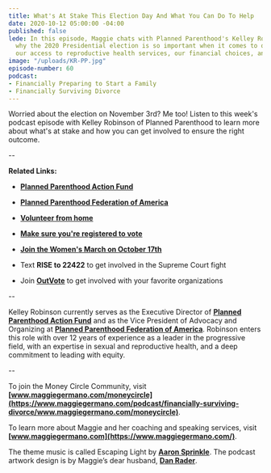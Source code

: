 ```yaml
---
title: What's At Stake This Election Day And What You Can Do To Help
date: 2020-10-12 05:00:00 -04:00
published: false
lede: In this episode, Maggie chats with Planned Parenthood's Kelley Robinson about
  why the 2020 Presidential election is so important when it comes to our healthcare,
  our access to reproductive health services, our financial choices, and more.
image: "/uploads/KR-PP.jpg"
episode-number: 60
podcast:
- Financially Preparing to Start a Family
- Financially Surviving Divorce
---
```


Worried about the election on November 3rd? Me too! Listen to this week's podcast episode with Kelley Robinson of Planned Parenthood to learn more about what's at stake and how you can get involved to ensure the right outcome.

--

**Related Links:**

* **[Planned Parenthood Action Fund](https://www.plannedparenthoodaction.org/)**

* **[Planned Parenthood Federation of America](https://www.plannedparenthood.org/)**

* **[Volunteer from home](https://www.weareplannedparenthoodaction.org/onlineactions/huWwbuVjfEq4dtb5ZC82Cg2?ms=4NALz2000W1N1V&sourceid=1008276&_ga=2.88693075.915409146.1601482494-1305846544.1601482494)**

* **[Make sure you're registered to vote](https://www.plannedparenthoodaction.org/elections/vote/verify-registration)**

* **[Join the Women's March on October 17th](https://act.womensmarch.com/signup/march-october)**

* Text **RISE to 22422** to get involved in the Supreme Court fight

* Join **[OutVote](https://www.outvote.io/)** to get involved with your favorite organizations

--

Kelley Robinson currently serves as the Executive Director of **[Planned Parenthood Action Fund](https://www.plannedparenthoodaction.org/)** and as the Vice President of Advocacy and Organizing at **[Planned Parenthood Federation of America](https://www.plannedparenthood.org/)**. Robinson enters this role with over 12 years of experience as a leader in the progressive field, with an expertise in sexual and reproductive health, and a deep commitment to leading with equity.

--

To join the Money Circle Community, visit **[www.maggiegermano.com/moneycircle](https://www.maggiegermano.com/podcast/financially-surviving-divorce/www.maggiegermano.com/moneycircle)**.

To learn more about Maggie and her coaching and speaking services, visit **[www.maggiegermano.com](https://www.maggiegermano.com/)**.

The theme music is called Escaping Light by **[Aaron Sprinkle](http://aaronsprinklemusic.com/)**. The podcast artwork design is by Maggie’s dear husband, **[Dan Rader](https://danrdesign.com/)**.